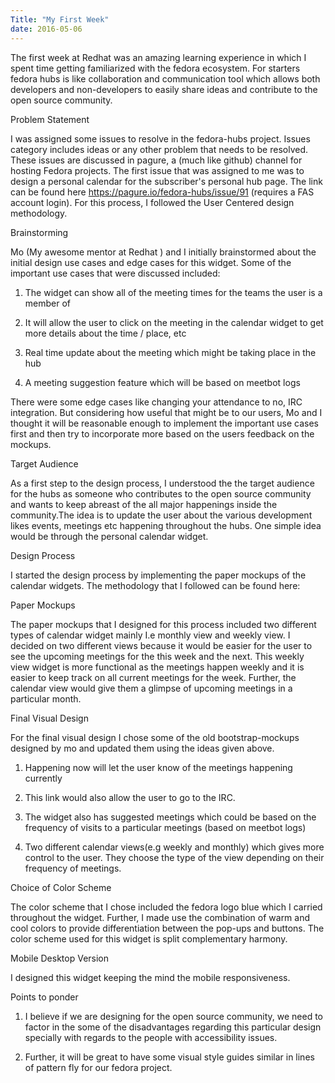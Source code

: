 ```yaml
---
Title: "My First Week"
date: 2016-05-06
---
```

The first week at Redhat was an amazing learning experience in which I  spent time getting familiarized with the  fedora ecosystem. For starters fedora hubs is like collaboration and communication tool which allows both developers and non-developers to easily share ideas and contribute to the open source community.   

Problem Statement    

I was assigned some issues to resolve in the fedora-hubs project. Issues category includes ideas or any other problem that needs to be resolved. These issues are discussed in pagure, a (much like github) channel for hosting Fedora projects. The first issue that was assigned to me was to design a personal calendar for the subscriber's personal hub page. The link can be found here https://pagure.io/fedora-hubs/issue/91 (requires a FAS account login). For this process, I followed the User Centered design methodology.   

Brainstorming  

Mo (My awesome mentor at Redhat ) and I initially brainstormed about the initial design use cases and edge cases for this widget. Some of the important use cases that were discussed included:  

 1. The widget can show all of the meeting times for the teams the user is a member of  

 2. It will allow the user to click on the meeting in the calendar widget to get more details about the time / place, etc  

 3. Real time update about the meeting which might be taking place in the hub  

 4. A meeting suggestion feature which will be based on meetbot logs  

There were some edge cases like changing your attendance to no, IRC integration. But considering how useful that might be to our users, Mo and I thought it will be reasonable enough to implement the important use cases first and then try to incorporate more based on the users feedback on the mockups. 

Target Audience  

As a first step to the design process, I understood the the target audience for the hubs as someone who contributes to the open source community and wants to keep abreast of the all major happenings inside the community.The idea is to update the user about the various development likes events, meetings etc happening throughout the hubs. One simple idea would be through the personal calendar widget.  

Design Process 

I started the design process by implementing the paper mockups of the calendar widgets. The methodology that I followed can be found here:  

Paper Mockups   

The paper mockups that I designed for this process included  two different types of calendar widget mainly I.e monthly view and weekly view. I decided on two different views because it would be easier for the user to see the upcoming meetings for the this week and the next. This weekly view widget is more functional as the meetings happen weekly and it is easier to keep track on all current meetings for the week. Further, the calendar view would give them a glimpse of upcoming meetings in a particular month. 

Final Visual Design  

For the final visual design I chose some of the old bootstrap-mockups designed by mo and updated them using the ideas given above.   

   1. Happening now will let the user know of the meetings happening currently 

   2. This link would also allow the user to go to the IRC.  

   3. The widget also has suggested meetings which could be based on the frequency of visits to a particular meetings (based on meetbot logs) 

   4. Two different calendar views(e.g weekly and monthly) which gives more control to the user. They choose the type of the view depending on their frequency of meetings. 

Choice of Color Scheme 

The color scheme that I chose included the fedora logo blue which I carried throughout the widget. Further, I made use the combination of warm and cool colors to provide differentiation between the pop-ups and buttons. The color scheme used for this widget is split complementary harmony.   

Mobile Desktop Version  

I designed this widget keeping the mind the mobile responsiveness.   

Points to ponder  

   1. I believe if we are designing for the open source community, we need to factor in the some of the disadvantages regarding this particular design specially with regards to the people with accessibility issues. 

   2. Further, it will be great to have some visual style guides similar in lines of pattern fly for our fedora project.   

 

  
